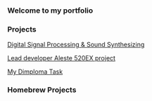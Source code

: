 ### Welcome to my portfolio

### Projects

[Digital Signal Processing & Sound Synthesizing](/projects/remis)

[Lead developer Aleste 520EX project](https://hww.github.io/projects/rainbow)

[My Dimploma Task](https://hww.github.io/projects/rainbow)

### Homebrew Projects
